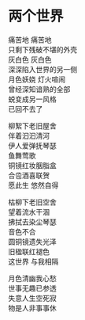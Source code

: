 # 两个世界

痛苦地 痛苦地  
只剩下残破不堪的外壳  
灰白色 灰白色  
深深陷入世界的另一侧  
月色妖娆 灯火喧闹  
曾经深知谙熟的全部  
蜕变成另一风格  
已回不去了

柳絮下老旧屋舍  
伴着汩汩清河  
伊人爱弹抚琴瑟  
鱼舞莺歌  
铜镜红妆胭脂盒  
合卺酒喜联贺  
愿此生 悠然自得

枯柳下老旧空舍  
望着流水干涸  
拂拭去染尘琴瑟  
音色不合  
圆铜镜遗失光泽  
旧楹联红褪色  
这世界 与我相隔

月色清幽我心愁  
世事无趣已参透  
失意人生空死寂  
物是人非事事休
